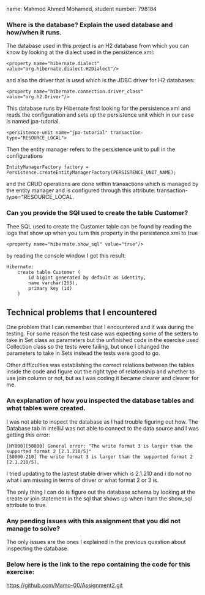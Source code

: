 name: Mahmod Ahmed Mohamed,
student number: 798184

### Where is the database? Explain the used database and how/when it runs.
The database used in this project is an H2 database from which you can know by looking
at the dialect used in the persistence.xml:
```
<property name="hibernate.dialect" value="org.hibernate.dialect.H2Dialect"/>
```
and also the driver that is used which is the JDBC driver for H2 databases:
```
<property name="hibernate.connection.driver_class" value="org.h2.Driver"/>
```

This database runs by Hibernate first looking for the persistence.xml and reads the configuration
and sets up the persistence unit which in our case is named jpa-tutorial.
```
<persistence-unit name="jpa-tutorial" transaction-type="RESOURCE_LOCAL">
```
Then the entity manager refers to the persistence unit to pull in the configurations
```
EntityManagerFactory factory = Persistence.createEntityManagerFactory(PERSISTENCE_UNIT_NAME);
```
and the CRUD operations are done within transactions which is managed by the entity manager
and is configured through this attribute: transaction-type="RESOURCE_LOCAL.

### Can you provide the SQl used to create the table Customer?

Thee SQL used to create the Customer table can be found by reading the logs that show up
when you turn this property in the persistence.xml to true
```
<property name="hibernate.show_sql" value="true"/>
```
by reading the console window I got this result:
```
Hibernate: 
    create table Customer (
        id bigint generated by default as identity,
        name varchar(255),
        primary key (id)
    )
```

## Technical problems that I encountered
One problem that I can remember that I encountered and it was during the testing.
For some reason the test case was expecting some of the setters to take in Set class as parameters but the
unfinished code in the exercise used Collection class so the tests were failing, but once I changed the 
parameters to take in Sets instead the tests were good to go.

Other difficulties was establishing the correct relations between the tables inside the code and figure out the
right type of relationship and whether to use join column or not, but as I was coding it became clearer and clearer
for me.

### An explanation of how you inspected the database tables and what tables were created.
I was not able to inspect the database as I had trouble figuring out how. The Database tab in intelliJ
was not able to connect to the data source and I was getting this error:
```
[HY000][50000] General error: "The write format 3 is larger than the supported format 2 [2.1.210/5]"
[50000-210] The write format 3 is larger than the supported format 2 [2.1.210/5].
```
I tried updating to the lastest stable driver which is 2.1.210 and i do not no what i am missing in terms of driver
or what format 2 or 3 is. 

The only thing I can do is figure out the database schema by looking at the create or join statement in the sql
that shows up when i turn the show_sql attribute to true.

### Any pending issues with this assignment that you did not manage to solve?
The only issues are the ones I explained in the previous question about inspecting the database. 

### Below here is the link to the repo containing the code for this exercise:

https://github.com/Mamo-00/Assignment2.git
